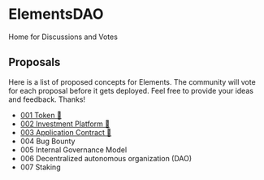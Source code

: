 # ElementsDAO
Home for Discussions and Votes

## Proposals
Here is a list of proposed concepts for Elements. The community will vote for each proposal before it gets deployed.
Feel free to provide your ideas and feedback. Thanks!

- [001 Token 👀](https://github.com/ElementsDAO/ElementsDAO/discussions/4)
- [002 Investment Platform 👀](https://github.com/ElementsDAO/ElementsDAO/discussions/5)
- [003 Application Contract 👀](https://github.com/ElementsDAO/ElementsDAO/discussions/6)
- 004 Bug Bounty
- 005 Internal Governance Model 
- 006 Decentralized autonomous organization (DAO) 
- 007 Staking 
